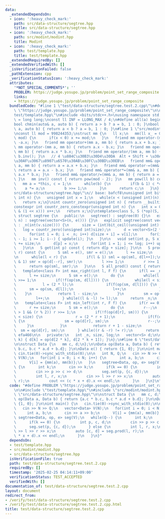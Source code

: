 ```yaml
---
data:
  _extendedDependsOn:
  - icon: ':heavy_check_mark:'
    path: src/data-structure/segtree.hpp
    title: src/data-structure/segtree.hpp
  - icon: ':heavy_check_mark:'
    path: src/modint/modint.hpp
    title: Modint
  - icon: ':heavy_check_mark:'
    path: test/template.hpp
    title: test/template.hpp
  _extendedRequiredBy: []
  _extendedVerifiedWith: []
  _isVerificationFailed: false
  _pathExtension: cpp
  _verificationStatusIcon: ':heavy_check_mark:'
  attributes:
    '*NOT_SPECIAL_COMMENTS*': ''
    PROBLEM: https://judge.yosupo.jp/problem/point_set_range_composite
    links:
    - https://judge.yosupo.jp/problem/point_set_range_composite
  bundledCode: "#line 1 \"test/data-structure/segtree.test.2.cpp\"\n#define PROBLEM\
    \ \"https://judge.yosupo.jp/problem/point_set_range_composite\"\n\n#line 1 \"\
    test/template.hpp\"\n#include <bits/stdc++.h>\nusing namespace std;\nusing ll\
    \ = long long;\nconst ll INF = LLONG_MAX / 4;\n#define all(a) begin(a), end(a)\n\
    bool chmin(auto& a, auto b) { return a > b ? a = b, 1 : 0; }\nbool chmax(auto&\
    \ a, auto b) { return a < b ? a = b, 1 : 0; }\n#line 1 \"src/modint/modint.hpp\"\
    \nconst ll mod = 998244353;\nstruct mm {\n   ll x;\n   mm(ll x_ = 0) : x(x_ %\
    \ mod) {\n      if(x < 0) x += mod;\n   }\n   friend mm operator-(mm a) { return\
    \ -a.x; }\n   friend mm operator+(mm a, mm b) { return a.x + b.x; }\n   friend\
    \ mm operator-(mm a, mm b) { return a.x - b.x; }\n   friend mm operator*(mm a,\
    \ mm b) { return a.x * b.x; }\n   friend mm operator/(mm a, mm b) { return a *\
    \ b.inv(); }\n   // 4 \u884C\u30B3\u30D4\u30DA  Alt + Shift + \u30AF\u30EA\u30C3\
    \u30AF\u3067\u8907\u6570\u30AB\u30FC\u30BD\u30EB\n   friend mm& operator+=(mm&\
    \ a, mm b) { return a = a.x + b.x; }\n   friend mm& operator-=(mm& a, mm b) {\
    \ return a = a.x - b.x; }\n   friend mm& operator*=(mm& a, mm b) { return a =\
    \ a.x * b.x; }\n   friend mm& operator/=(mm& a, mm b) { return a = a * b.inv();\
    \ }\n   mm inv() const { return pow(mod - 2); }\n   mm pow(ll b) const {\n   \
    \   mm a = *this, c = 1;\n      while(b) {\n         if(b & 1) c *= a;\n     \
    \    a *= a;\n         b >>= 1;\n      }\n      return c;\n   }\n};\n#line 1 \"\
    src/data-structure/segtree.hpp\"\n// base: bafcf8\nunsigned int bit_ceil(unsigned\
    \ int n) {\n   unsigned int x = 1;\n   while(x < (unsigned int)(n)) x *= 2;\n\
    \   return x;\n}\nint countr_zero(unsigned int n) { return __builtin_ctz(n); }\n\
    constexpr int countr_zero_constexpr(unsigned int n) {\n   int x = 0;\n   while(!(n\
    \ & (1 << x))) x++;\n   return x;\n}\ntemplate<class S, S (*op)(S, S), S (*e)()>\
    \ struct segtree {\n   public:\n   segtree() : segtree(0) {}\n   explicit segtree(int\
    \ n) : segtree(vector<S>(n, e())) {}\n   explicit segtree(const vector<S>& v)\
    \ : _n(int(v.size())) {\n      size = (int)bit_ceil((unsigned int)(_n));\n   \
    \   log = countr_zero((unsigned int)size);\n      d = vector<S>(2 * size, e());\n\
    \      for(int i = 0; i < _n; i++) d[size + i] = v[i];\n      for(int i = size\
    \ - 1; i >= 1; i--) { update(i); }\n   }\n\n   void set(int p, S x) {\n      p\
    \ += size;\n      d[p] = x;\n      for(int i = 1; i <= log; i++) update(p >> i);\n\
    \   }\n\n   S get(int p) const { return d[p + size]; }\n\n   S prod(int l, int\
    \ r) const {\n      S sml = e(), smr = e();\n      l += size;\n      r += size;\n\
    \n      while(l < r) {\n         if(l & 1) sml = op(sml, d[l++]);\n         if(r\
    \ & 1) smr = op(d[--r], smr);\n         l >>= 1;\n         r >>= 1;\n      }\n\
    \      return op(sml, smr);\n   }\n\n   S all_prod() const { return d[1]; }\n\n\
    \   template<class F> int max_right(int l, F f) {\n      if(l == _n) return _n;\n\
    \      l += size;\n      S sm = e();\n      do {\n         while(l % 2 == 0) l\
    \ >>= 1;\n         if(!f(op(sm, d[l]))) {\n            while(l < size) {\n   \
    \            l = (2 * l);\n               if(f(op(sm, d[l]))) {\n            \
    \      sm = op(sm, d[l]);\n                  l++;\n               }\n        \
    \    }\n            return l - size;\n         }\n         sm = op(sm, d[l]);\n\
    \         l++;\n      } while((l & -l) != l);\n      return _n;\n   }  // faa03f\n\
    \n   template<class F> int min_left(int r, F f) {\n      if(r == 0) return 0;\n\
    \      r += size;\n      S sm = e();\n      do {\n         r--;\n         while(r\
    \ > 1 && (r % 2)) r >>= 1;\n         if(!f(op(d[r], sm))) {\n            while(r\
    \ < size) {\n               r = (2 * r + 1);\n               if(f(op(d[r], sm)))\
    \ {\n                  sm = op(d[r], sm);\n                  r--;\n          \
    \     }\n            }\n            return r + 1 - size;\n         }\n       \
    \  sm = op(d[r], sm);\n      } while((r & -r) != r);\n      return 0;\n   }  //\
    \ efa466\n\n   private:\n   int _n, size, log;\n   vector<S> d;\n\n   void update(int\
    \ k) { d[k] = op(d[2 * k], d[2 * k + 1]); }\n};\n#line 6 \"test/data-structure/segtree.test.2.cpp\"\
    \n\nstruct Data {\n   mm c, d;\n};\n\nData op(Data a, Data b) { return {a.c *\
    \ b.c, b.c * a.d + b.d}; }\n\nData e() { return {1, 0}; }\n\nint main() {\n  \
    \ cin.tie(0)->sync_with_stdio(0);\n\n   int N, Q;\n   cin >> N >> Q;\n   vector<Data>\
    \ V(N);\n   for(int i = 0; i < N; i++) {\n      int a, b;\n      cin >> a >> b;\n\
    \      V[i] = {mm(a), mm(b)};\n   }\n   segtree<Data, op, e> seg(V);\n   while(Q--)\
    \ {\n      int k;\n      cin >> k;\n      if(k == 0) {\n         int p, c, d;\n\
    \         cin >> p >> c >> d;\n         seg.set(p, {c, d});\n      } else {\n\
    \         int l, r, x;\n         cin >> l >> r >> x;\n         auto [c, d] = seg.prod(l,\
    \ r);\n         cout << (c * x + d).x << endl;\n      }\n   }\n}\n"
  code: "#define PROBLEM \"https://judge.yosupo.jp/problem/point_set_range_composite\"\
    \n\n#include \"test/template.hpp\"\n#include \"src/modint/modint.hpp\"\n#include\
    \ \"src/data-structure/segtree.hpp\"\n\nstruct Data {\n   mm c, d;\n};\n\nData\
    \ op(Data a, Data b) { return {a.c * b.c, b.c * a.d + b.d}; }\n\nData e() { return\
    \ {1, 0}; }\n\nint main() {\n   cin.tie(0)->sync_with_stdio(0);\n\n   int N, Q;\n\
    \   cin >> N >> Q;\n   vector<Data> V(N);\n   for(int i = 0; i < N; i++) {\n \
    \     int a, b;\n      cin >> a >> b;\n      V[i] = {mm(a), mm(b)};\n   }\n  \
    \ segtree<Data, op, e> seg(V);\n   while(Q--) {\n      int k;\n      cin >> k;\n\
    \      if(k == 0) {\n         int p, c, d;\n         cin >> p >> c >> d;\n   \
    \      seg.set(p, {c, d});\n      } else {\n         int l, r, x;\n         cin\
    \ >> l >> r >> x;\n         auto [c, d] = seg.prod(l, r);\n         cout << (c\
    \ * x + d).x << endl;\n      }\n   }\n}"
  dependsOn:
  - test/template.hpp
  - src/modint/modint.hpp
  - src/data-structure/segtree.hpp
  isVerificationFile: true
  path: test/data-structure/segtree.test.2.cpp
  requiredBy: []
  timestamp: '2025-02-25 04:14:11+09:00'
  verificationStatus: TEST_ACCEPTED
  verifiedWith: []
documentation_of: test/data-structure/segtree.test.2.cpp
layout: document
redirect_from:
- /verify/test/data-structure/segtree.test.2.cpp
- /verify/test/data-structure/segtree.test.2.cpp.html
title: test/data-structure/segtree.test.2.cpp
---
```

